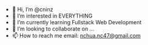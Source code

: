 - 👋 Hi, I’m @cninz
- 👀 I’m interested in EVERYTHING
- 🌱 I’m currently learning Fullstack Web Development
- 💞️ I’m looking to collaborate on ...
- 📫 How to reach me email: nchua.nc47@gmail.com

<!---
cninz/cninz is a ✨ special ✨ repository because its `README.md` (this file) appears on your GitHub profile.
You can click the Preview link to take a look at your changes.
--->
